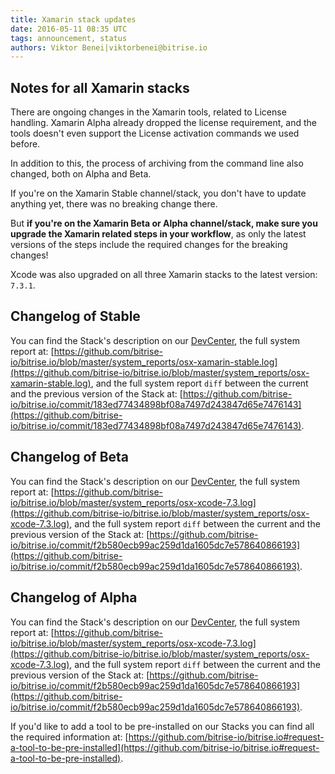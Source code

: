 ```yaml
---
title: Xamarin stack updates
date: 2016-05-11 08:35 UTC
tags: announcement, status
authors: Viktor Benei|viktorbenei@bitrise.io
---
```


## Notes for all Xamarin stacks

There are ongoing changes in the Xamarin tools, related to License handling.
Xamarin Alpha already dropped the license requirement, and the tools
doesn't even support the License activation commands we used before.

In addition to this, the process of archiving from the command line also changed,
both on Alpha and Beta.

If you're on the Xamarin Stable channel/stack, you don't have to update anything yet,
there was no breaking change there.

But **if you're on the Xamarin Beta or Alpha channel/stack, make sure you upgrade
the Xamarin related steps in your workflow**, as only the latest versions of the steps
include the required changes for the breaking changes!

Xcode was also upgraded on all three Xamarin stacks to the latest version: `7.3.1`.

## Changelog of Stable

You can find the Stack's description on our [DevCenter](http://devcenter.bitrise.io/docs/available-stacks#section-xamarin-stable-with-xcode-7-3-on-os-x-10-11),
the full system report at: [https://github.com/bitrise-io/bitrise.io/blob/master/system_reports/osx-xamarin-stable.log](https://github.com/bitrise-io/bitrise.io/blob/master/system_reports/osx-xamarin-stable.log),
and the full system report `diff` between the current
and the previous version of the Stack at: [https://github.com/bitrise-io/bitrise.io/commit/183ed77434898bf08a7497d243847d65e7476143](https://github.com/bitrise-io/bitrise.io/commit/183ed77434898bf08a7497d243847d65e7476143).

## Changelog of Beta

You can find the Stack's description on our [DevCenter](http://devcenter.bitrise.io/docs/available-stacks#section-xamarin-beta-with-xcode-7-3-on-os-x-10-11),
the full system report at: [https://github.com/bitrise-io/bitrise.io/blob/master/system_reports/osx-xcode-7.3.log](https://github.com/bitrise-io/bitrise.io/blob/master/system_reports/osx-xcode-7.3.log),
and the full system report `diff` between the current
and the previous version of the Stack at: [https://github.com/bitrise-io/bitrise.io/commit/f2b580ecb99ac259d1da1605dc7e578640866193](https://github.com/bitrise-io/bitrise.io/commit/f2b580ecb99ac259d1da1605dc7e578640866193).

## Changelog of Alpha

You can find the Stack's description on our [DevCenter](http://devcenter.bitrise.io/docs/available-stacks#section-xamarin-alpha-with-xcode-7-3-on-os-x-10-11),
the full system report at: [https://github.com/bitrise-io/bitrise.io/blob/master/system_reports/osx-xcode-7.3.log](https://github.com/bitrise-io/bitrise.io/blob/master/system_reports/osx-xcode-7.3.log),
and the full system report `diff` between the current
and the previous version of the Stack at: [https://github.com/bitrise-io/bitrise.io/commit/f2b580ecb99ac259d1da1605dc7e578640866193](https://github.com/bitrise-io/bitrise.io/commit/f2b580ecb99ac259d1da1605dc7e578640866193).


If you'd like to add a tool to be pre-installed on our Stacks
you can find all the required information at: [https://github.com/bitrise-io/bitrise.io#request-a-tool-to-be-pre-installed](https://github.com/bitrise-io/bitrise.io#request-a-tool-to-be-pre-installed).